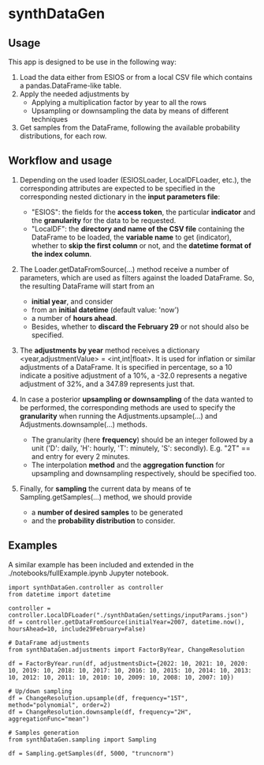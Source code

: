 # synthDataGen

## Usage

This app is designed to be use in the following way:

1. Load the data either from ESIOS or from a local CSV file which contains a pandas.DataFrame-like table.
2. Apply the needed adjustments by 
    - Applying a multiplication factor by year to all the rows
    - Upsampling or downsampling the data by means of different techniques
3. Get samples from the DataFrame, following the available probability distributions, for each row.

## Workflow and usage

1. Depending on the used loader (ESIOSLoader, LocalDFLoader, etc.), the corresponding attributes are expected to be specified in the corresponding nested dictionary in the **input parameters file**:
    - "ESIOS": the fields for the **access token**, the particular **indicator** and the **granularity** for the data to be requested.
    - "LocalDF": the **directory and name of the CSV file** containing the DataFrame to be loaded, the **variable name** to get (indicator), whether to **skip the first column** or not, and the **datetime format of the index column**.

2. The Loader.getDataFromSource(...) method receive a number of parameters, which are used as filters against the loaded DataFrame. So, the resulting DataFrame will start from an 
    - **initial year**, and consider 
    - from an **initial datetime** (default value: 'now') 
    - a number of **hours ahead**. 
    - Besides, whether to **discard the February 29** or not should also be specified.

3. The **adjustments by year** method receives a dictionary <year,adjustmentValue> = <int,int|float>. It is used for inflation or similar adjustments of a DataFrame. It is specified in percentage, so a 10 indicate a positive adjustment of a 10%, a -32.0 represents a negative adjustment of 32%, and a 347.89 represents just that.

4. In case a posterior **upsampling or downsampling** of the data wanted to be performed, the corresponding methods are used to specify the **granularity** when running the Adjustments.upsample(...) and Adjustments.downsample(...) methods.
    - The granularity (here **frequency**) should be an integer followed by a unit ('D': daily, 'H': hourly, 'T': minutely, 'S': secondly). E.g. \"2T\" == and entry for every 2 minutes. 
    - The interpolation **method** and the **aggregation function** for upsampling and downsampling respectively, should be specified too.

5. Finally, for **sampling** the current data by means of te Sampling.getSamples(...) method, we should provide
    - a **number of desired samples** to be generated 
    - and the **probability distribution** to consider.

## Examples

A similar example has been included and extended in the ./notebooks/fullExample.ipynb Jupyter notebook.

```
import synthDataGen.controller as controller
from datetime import datetime

controller = controller.LocalDFLoader("./synthDataGen/settings/inputParams.json")
df = controller.getDataFromSource(initialYear=2007, datetime.now(), hoursAhead=10, include29February=False)

# DataFrame adjustments
from synthDataGen.adjustments import FactorByYear, ChangeResolution

df = FactorByYear.run(df, adjustmentsDict={2022: 10, 2021: 10, 2020: 10, 2019: 10, 2018: 10, 2017: 10, 2016: 10, 2015: 10, 2014: 10, 2013: 10, 2012: 10, 2011: 10, 2010: 10, 2009: 10, 2008: 10, 2007: 10})

# Up/down sampling
df = ChangeResolution.upsample(df, frequency="15T", method="polynomial", order=2)
df = ChangeResolution.downsample(df, frequency="2H", aggregationFunc="mean")

# Samples generation
from synthDataGen.sampling import Sampling

df = Sampling.getSamples(df, 5000, "truncnorm")
```